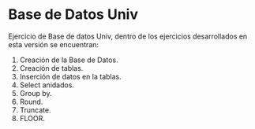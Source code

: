 <h1>Base de Datos Univ</h1>
Ejercicio de Base de datos Univ, dentro de los ejercicios desarrollados en esta versión se encuentran:

1. Creación de la Base de Datos.
2. Creación de tablas.
3. Inserción de datos en la tablas.
5. Select anidados.
6. Group by.
7. Round.
8. Truncate.
9. FLOOR.


